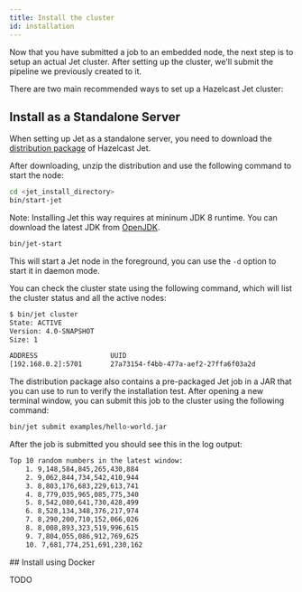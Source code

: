 ```yaml
---
title: Install the cluster
id: installation
---
```


Now that you have submitted a job to an embedded node, the next step is
to setup an actual Jet cluster. After setting up the cluster, we'll 
submit the pipeline we previously created to it.

There are two main recommended ways to set up a Hazelcast Jet cluster:

## Install as a Standalone Server

When setting up Jet as a standalone server, you need to download the
[distribution package](https://jet.hazelcast.org/download) of Hazelcast
Jet.

After downloading, unzip the distribution and use the following command
to start the node:

```bash
cd <jet_install_directory>
bin/start-jet
```

Note: Installing Jet this way requires at mininum JDK 8 runtime. You can
download the latest JDK from [OpenJDK](https://openjdk.java.net/).

```bash
bin/jet-start
```

This will start a Jet node in the foreground, you can use the `-d` option
to start it in daemon mode.

You can check the cluster state using the following command, which will
list the cluster status and all the active nodes:

```bash
$ bin/jet cluster
State: ACTIVE
Version: 4.0-SNAPSHOT
Size: 1

ADDRESS                  UUID               
[192.168.0.2]:5701       27a73154-f4bb-477a-aef2-27ffa6f03a2d
```

The distribution package also contains a pre-packaged Jet job in a JAR
that you can use to run to verify the installation test. After opening a
new terminal window, you can submit this job to the cluster using the
following command:

```bash
bin/jet submit examples/hello-world.jar
```

After the job is submitted you should see this in the log output:

```txt
Top 10 random numbers in the latest window: 
	1. 9,148,584,845,265,430,884
	2. 9,062,844,734,542,410,944
	3. 8,803,176,683,229,613,741
	4. 8,779,035,965,085,775,340
	5. 8,542,080,641,730,428,499
	6. 8,528,134,348,376,217,974
	7. 8,290,200,710,152,066,026
	8. 8,008,893,323,519,996,615
	9. 7,804,055,086,912,769,625
	10. 7,681,774,251,691,230,162
```

## Install using Docker

TODO
